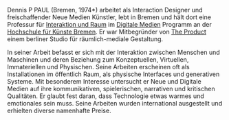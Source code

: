 Dennis P PAUL (Bremen, 1974*) arbeitet als Interaction Designer und freischaffender Neue Medien Künstler, lebt in Bremen und hält dort eine Professur für [Interaktion und Raum](http://www.hfk-bremen.de/profiles/n/dennis-paul) im [Digitale Medien](http://www.digitalemedien-bremen.de) Programm an der [Hochschule für Künste Bremen](http://www.hfk-bremen.de). Er war Mitbegründer von [The Product](https://web.archive.org/web/20150812070745/http://www.the-product.org) einem berliner Studio für räumlich-mediale Gestaltung.

In seiner Arbeit befasst er sich mit der Interaktion zwischen Menschen und Maschinen und deren Beziehung zum Konzeptuellen, Virtuellen, Immateriellen und Physischen. Seine Arbeiten erscheinen oft als Installationen im öffentlich Raum, als physische Interfaces und generativen Systeme. Mit besonderem Interesse untersucht er Neue und Digitale Medien auf ihre kommunikativen, spielerischen, narrativen und kritischen Qualitäten. Er glaubt fest daran, dass Technologie etwas warmes und emotionales sein muss. Seine Arbeiten wurden international ausgestellt und erhielten diverse namenhafte Preise.